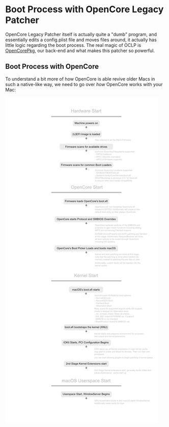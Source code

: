 # Boot Process with OpenCore Legacy Patcher

OpenCore Legacy Patcher itself is actually quite a "dumb" program, and essentially edits a config.plist file and moves files around, it actually has little logic regarding the boot process.  The real magic of OCLP is [OpenCorePkg](https://github.com/acidanthera/OpenCorePkg), our back-end and what makes this patcher so powerful.

## Boot Process with OpenCore

To understand a bit more of how OpenCore is able revive older Macs in such a native-like way, we need to go over *how* OpenCore works with your Mac:

![](../images/oc-explained.png)